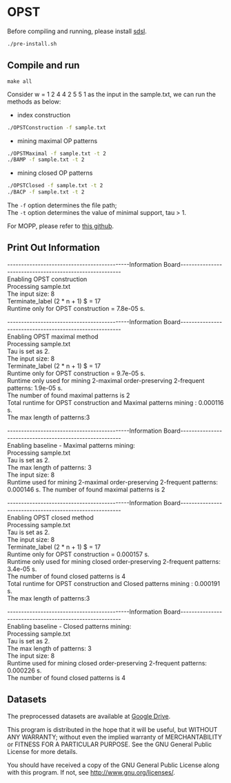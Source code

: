 # OPST
Before compiling and running, please install [sdsl](https://github.com/simongog/sdsl-lite/tree/master).
```bash
./pre-install.sh
```

## Compile and run

```
make all
```
Consider w = 1 2 4 4 2 5 5 1 as the input  in the sample.txt, we can run the methods as below:
* index construction
```bash 
./OPSTConstruction -f sample.txt
```
* mining maximal OP patterns
```bash 
./OPSTMaximal -f sample.txt -t 2
./BAMP -f sample.txt -t 2

```
* mining closed OP patterns
```bash 
./OPSTClosed -f sample.txt -t 2
./BACP -f sample.txt -t 2
```

The `-f` option determines the file path;   
The `-t` option determines the value of minimal support, tau > 1. 

For MOPP, please refer to [this github](https://github.com/wuc567/Pattern-Mining/tree/master/OPP-Miner).

## Print Out Information

--------------------------------------------Information Board--------------------------------------------------------  
Enabling OPST construction  
Processing sample.txt  
The input size: 8  
Terminate_label (2 * n + 1) $ = 17  
Runtime only for OPST construction  = 7.8e-05 s.  

--------------------------------------------Information Board--------------------------------------------------------  
Enabling OPST maximal method  
Processing sample.txt  
Tau is set as 2.  
The input size: 8  
Terminate_label (2 * n + 1) $ = 17  
Runtime only for OPST construction  = 9.7e-05 s.  
Runtime only used for mining 2-maximal order-preserving 2-frequent patterns: 1.9e-05 s.  
The number of found maximal patterns is 2  
Total runtime for OPST construction and Maximal patterns mining : 0.000116 s.  
The max length of patterns:3   

--------------------------------------------Information Board--------------------------------------------------------  
Enabling baseline - Maximal patterns mining:   
Processing sample.txt  
Tau is set as 2.  
The max length of patterns: 3  
The input size: 8  
Runtime used for mining 2-maximal order-preserving 2-frequent patterns: 0.000146 s. 
The number of found maximal patterns is 2  

--------------------------------------------Information Board--------------------------------------------------------  
Enabling OPST closed method  
Processing sample.txt  
Tau is set as 2.  
The input size: 8  
Terminate_label (2 * n + 1) $ = 17  
Runtime only for OPST construction  = 0.000157 s.  
Runtime only used for mining closed order-preserving 2-frequent patterns: 3.4e-05 s.  
The number of found closed patterns is 4  
Total runtime for OPST construction and Closed patterns mining : 0.000191 s.  
The max length of patterns:3  

--------------------------------------------Information Board--------------------------------------------------------  
Enabling  baseline - Closed patterns mining:   
Processing sample.txt  
Tau is set as 2.  
The max length of patterns: 3  
The input size: 8  
Runtime used for mining closed order-preserving 2-frequent patterns: 0.000226 s.  
The number of found closed patterns is 4  


## Datasets
The preprocessed datasets are available at [Google Drive](https://drive.google.com/file/d/1gcWFnSrMis6G15vgxjowHwjN2_aLXOlY/view?usp=sharing).



This program is distributed in the hope that it will be useful, but WITHOUT ANY WARRANTY; without even the implied warranty of
MERCHANTABILITY or FITNESS FOR A PARTICULAR PURPOSE.  See the GNU General Public License for more details.

You should have received a copy of the GNU General Public License along with this program.  If not, see <http://www.gnu.org/licenses/>.
